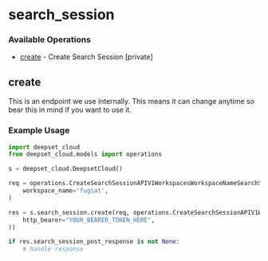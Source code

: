 # search_session

### Available Operations

* [create](#create) - Create Search Session [private]

## create

This is an endpoint we use internally. This means it can change anytime so bear this in mind if you want to use it.

### Example Usage

```python
import deepset_cloud
from deepset_cloud.models import operations

s = deepset_cloud.DeepsetCloud()

req = operations.CreateSearchSessionAPIV1WorkspacesWorkspaceNameSearchSessionsPostRequest(
    workspace_name='fugiat',
)

res = s.search_session.create(req, operations.CreateSearchSessionAPIV1WorkspacesWorkspaceNameSearchSessionsPostSecurity(
    http_bearer="YOUR_BEARER_TOKEN_HERE",
))

if res.search_session_post_response is not None:
    # handle response
```
